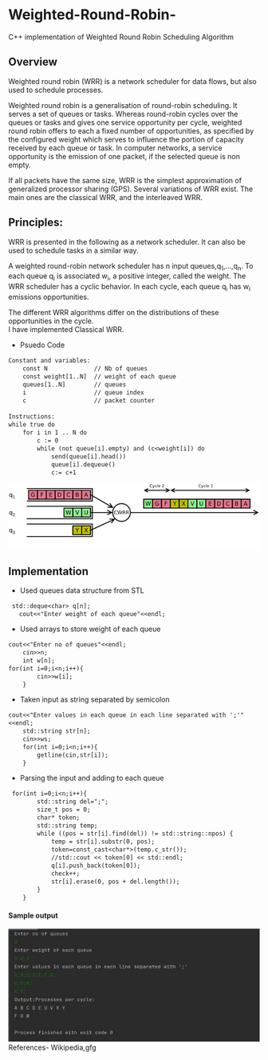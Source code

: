 # Weighted-Round-Robin-
C++ implementation of Weighted Round Robin Scheduling Algorithm
## Overview

Weighted round robin (WRR) is a network scheduler for data flows, but also used to schedule processes.

Weighted round robin is a generalisation of round-robin scheduling. It serves a set of queues or tasks. Whereas round-robin cycles over the queues or tasks and gives one service opportunity per cycle, weighted round robin offers to each a fixed number of opportunities, as specified by the configured weight which serves to influence the portion of capacity received by each queue or task. In computer networks, a service opportunity is the emission of one packet, if the selected queue is non empty.

If all packets have the same size, WRR is the simplest approximation of generalized processor sharing (GPS). Several variations of WRR exist. The main ones are the classical WRR, and the interleaved WRR.

## Principles:
WRR is presented in the following as a network scheduler. It can also be used to schedule tasks in a similar way.

A weighted round-robin network scheduler has n input queues,q<sub>1</sub>,...,q<sub>n</sub>. To each queue q<sub>i</sub> is associated w<sub>i</sub>, a positive integer, called the weight. The WRR scheduler has a cyclic behavior. In each cycle, each queue q<sub>i</sub>  has w<sub>i</sub> emissions opportunities.

The different WRR algorithms differ on the distributions of these opportunities in the cycle.\
I have implemented Classical WRR.
- Psuedo Code
```
Constant and variables: 
    const N             // Nb of queues 
    const weight[1..N]  // weight of each queue
    queues[1..N]        // queues
    i                   // queue index
    c                   // packet counter
    
Instructions:
while true do 
    for i in 1 .. N do
        c := 0
        while (not queue[i].empty) and (c<weight[i]) do
            send(queue[i].head())
            queue[i].dequeue()
            c:= c+1

```
![](https://github.com/ashcode028/Weighted-Round-Robin-/blob/a80b0874ad2d6f4122efbc4a2b4ecb400c19f893/wrr.png)
## Implementation 
- Used queues data structure from STL 
```
 std::deque<char> q[n];
   cout<<"Enter weight of each queue"<<endl;
```
- Used arrays to store weight of each queue
```
cout<<"Enter no of queues"<<endl;
    cin>>n;
    int w[n];
for(int i=0;i<n;i++){
        cin>>w[i];
    } 
```
- Taken input as string separated by semicolon
```
cout<<"Enter values in each queue in each line separated with ';'"<<endl;
    std::string str[n];
    cin>>ws;
    for(int i=0;i<n;i++){
        getline(cin,str[i]);
    }
```
- Parsing the input and adding to each queue
```
 for(int i=0;i<n;i++){
        std::string del=";";
        size_t pos = 0;
        char* token;
        std::string temp;
        while ((pos = str[i].find(del)) != std::string::npos) {
            temp = str[i].substr(0, pos);
            token=const_cast<char*>(temp.c_str());
            //std::cout << token[0] << std::endl;
            q[i].push_back(token[0]);
            check++;
            str[i].erase(0, pos + del.length());
        }
    }
```
#### Sample output
![](https://github.com/ashcode028/Weighted-Round-Robin-/blob/bd2970f9dff99417d0bcfa39d8413b9ea30a6e7e/output.jpg)
References- Wikipedia,gfg
